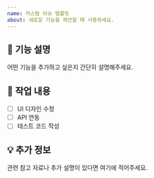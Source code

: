 ```yaml
---
name: 커스텀 이슈 템플릿
about: 새로운 기능을 제안할 때 사용하세요.
---
```


## 🚀 기능 설명
어떤 기능을 추가하고 싶은지 간단히 설명해주세요.

## 📌 작업 내용
- [ ] UI 디자인 수정
- [ ] API 연동
- [ ] 테스트 코드 작성

## 💡 추가 정보
관련 참고 자료나 추가 설명이 있다면 여기에 적어주세요.

